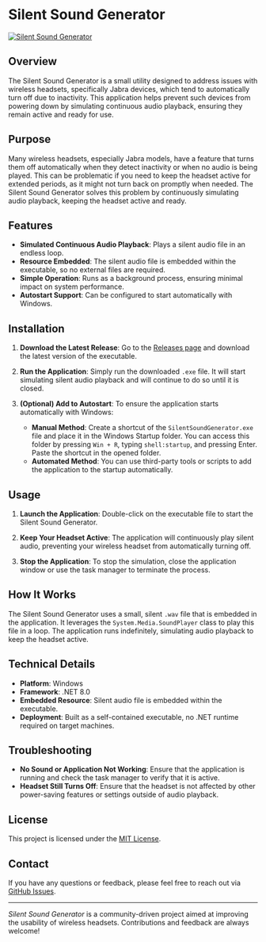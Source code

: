 # Silent Sound Generator

[![Silent Sound Generator](https://github.com/Q-Sharp/SilentSoundGenerator/actions/workflows/dotnet.yml/badge.svg)](https://github.com/Q-Sharp/SilentSoundGenerator/actions/workflows/dotnet.yml)

## Overview

The Silent Sound Generator is a small utility designed to address issues with wireless headsets, specifically Jabra devices, which tend to automatically turn off due to inactivity. This application helps prevent such devices from powering down by simulating continuous audio playback, ensuring they remain active and ready for use.

## Purpose

Many wireless headsets, especially Jabra models, have a feature that turns them off automatically when they detect inactivity or when no audio is being played. This can be problematic if you need to keep the headset active for extended periods, as it might not turn back on promptly when needed. The Silent Sound Generator solves this problem by continuously simulating audio playback, keeping the headset active and ready.

## Features

- **Simulated Continuous Audio Playback**: Plays a silent audio file in an endless loop.
- **Resource Embedded**: The silent audio file is embedded within the executable, so no external files are required.
- **Simple Operation**: Runs as a background process, ensuring minimal impact on system performance.
- **Autostart Support**: Can be configured to start automatically with Windows.

## Installation

1. **Download the Latest Release**: Go to the [Releases page](https://github.com/Q-Sharp/SilentSoundGenerator/releases) and download the latest version of the executable.

2. **Run the Application**: Simply run the downloaded `.exe` file. It will start simulating silent audio playback and will continue to do so until it is closed.

3. **(Optional) Add to Autostart**: To ensure the application starts automatically with Windows:
    - **Manual Method**: Create a shortcut of the `SilentSoundGenerator.exe` file and place it in the Windows Startup folder. You can access this folder by pressing `Win + R`, typing `shell:startup`, and pressing Enter. Paste the shortcut in the opened folder.
    - **Automated Method**: You can use third-party tools or scripts to add the application to the startup automatically. 

## Usage

1. **Launch the Application**: Double-click on the executable file to start the Silent Sound Generator.

2. **Keep Your Headset Active**: The application will continuously play silent audio, preventing your wireless headset from automatically turning off.

3. **Stop the Application**: To stop the simulation, close the application window or use the task manager to terminate the process.

## How It Works

The Silent Sound Generator uses a small, silent `.wav` file that is embedded in the application. It leverages the `System.Media.SoundPlayer` class to play this file in a loop. The application runs indefinitely, simulating audio playback to keep the headset active.

## Technical Details

- **Platform**: Windows
- **Framework**: .NET 8.0
- **Embedded Resource**: Silent audio file is embedded within the executable.
- **Deployment**: Built as a self-contained executable, no .NET runtime required on target machines.

## Troubleshooting

- **No Sound or Application Not Working**: Ensure that the application is running and check the task manager to verify that it is active.
- **Headset Still Turns Off**: Ensure that the headset is not affected by other power-saving features or settings outside of audio playback.

## License

This project is licensed under the [MIT License](LICENSE).

## Contact

If you have any questions or feedback, please feel free to reach out via [GitHub Issues](https://github.com/Q-Sharp/SilentSoundGenerator/issues).

---

*Silent Sound Generator* is a community-driven project aimed at improving the usability of wireless headsets. Contributions and feedback are always welcome!

